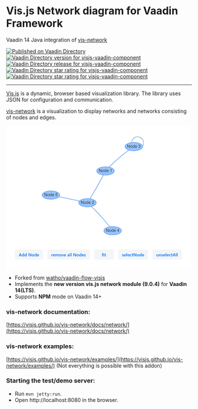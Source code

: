 # Vis.js Network diagram for Vaadin Framework

Vaadin 14 Java integration of [vis-network](https://github.com/visjs/vis-network)

[![Published on Vaadin Directory](https://img.shields.io/vaadin-directory/status/vaadin-visjs-network)](https://vaadin.com/directory/component/vaadin-visjs-network)
[![Vaadin Directory version for visjs-vaadin-component](http://img.shields.io/vaadin-directory/version/vaadin-visjs-network)](https://vaadin.com/directory/component/vaadin-visjs-network)
[![Vaadin Directory release for visjs-vaadin-component](http://img.shields.io/vaadin-directory/release-date/vaadin-visjs-network)](https://vaadin.com/directory/component/vaadin-visjs-network)
[![Vaadin Directory star rating for visjs-vaadin-component](http://img.shields.io/vaadin-directory/star/vaadin-visjs-network)](https://vaadin.com/directory/component/vaadin-visjs-network)
[![Vaadin Directory star rating for visjs-vaadin-component](http://img.shields.io/vaadin-directory/rating-count/vaadin-visjs-network)](https://vaadin.com/directory/component/vaadin-visjs-network)

---
[Vis.js](http://visjs.org) is a dynamic, browser based visualization library. The library uses JSON for configuration and communication.

[vis-network](https://github.com/visjs/vis-network) is a visualization to display networks and networks consisting of nodes and edges.

![example](doc/simpleexample.png)

- Forked from [watho/vaadin-flow-visjs](https://github.com/watho/vaadin-flow-visjs)
- Implements the **new version vis.js network module (9.0.4)** for **Vaadin 14(LTS)**.
- Supports **NPM** mode on Vaadin 14+
  
### vis-network documentation:
[https://visjs.github.io/vis-network/docs/network/](https://visjs.github.io/vis-network/docs/network/)
### vis-network examples:
[https://visjs.github.io/vis-network/examples/](https://visjs.github.io/vis-network/examples/) 
(Not everything is possible with this addon)

### Starting the test/demo server:
- Run `mvn jetty:run`.
- Open http://localhost:8080 in the browser.

